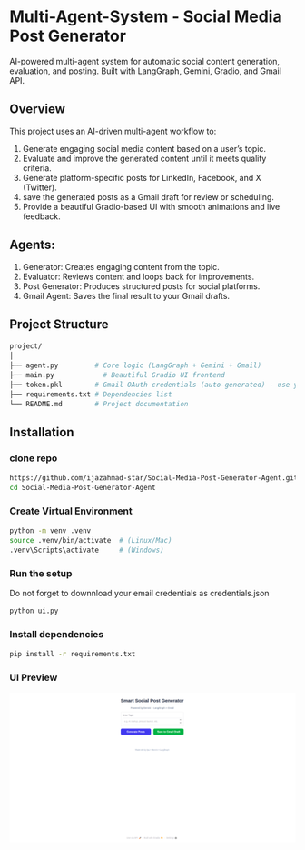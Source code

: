 # Multi-Agent-System - Social Media Post Generator

AI-powered multi-agent system for automatic social content generation, evaluation, and posting. Built with LangGraph, Gemini, Gradio, and Gmail API.


## Overview

This project uses an AI-driven multi-agent workflow to:
  1. Generate engaging social media content based on a user’s topic.
  2. Evaluate and improve the generated content until it meets quality criteria.
  3. Generate platform-specific posts for LinkedIn, Facebook, and X (Twitter).
  4. save the generated posts as a Gmail draft for review or scheduling.
  5. Provide a beautiful Gradio-based UI with smooth animations and live feedback.

## Agents:
  1. Generator: Creates engaging content from the topic.
  2. Evaluator: Reviews content and loops back for improvements.
  3. Post Generator: Produces structured posts for social platforms.
  4. Gmail Agent: Saves the final result to your Gmail drafts.

## Project Structure
```bash
project/
│
├── agent.py         # Core logic (LangGraph + Gemini + Gmail)
├── main.py            # Beautiful Gradio UI frontend
├── token.pkl        # Gmail OAuth credentials (auto-generated) - use your own file
├── requirements.txt # Dependencies list
└── README.md        # Project documentation
```
## Installation
### clone repo
```bash
https://github.com/ijazahmad-star/Social-Media-Post-Generator-Agent.git
cd Social-Media-Post-Generator-Agent
```

### Create Virtual Environment
```bash
python -m venv .venv
source .venv/bin/activate  # (Linux/Mac)
.venv\Scripts\activate     # (Windows)
```
### Run the setup
Do not forget to downnload your email credentials as credentials.json
```bash
python ui.py
```
### Install dependencies

```bash
pip install -r requirements.txt
```
### UI Preview
![UI Screenshot](assets/ui.png)

